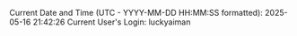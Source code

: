 Current Date and Time (UTC - YYYY-MM-DD HH:MM:SS formatted): 2025-05-16 21:42:26
Current User's Login: luckyaiman
